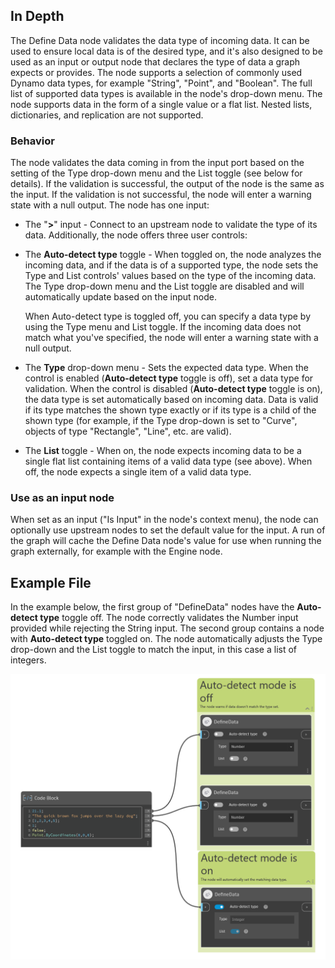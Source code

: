 ## In Depth

The Define Data node validates the data type of incoming data. It can be used to ensure local data is of the desired type, and it's also designed to be used as an input or output node that declares the type of data a graph expects or provides. The node supports a selection of commonly used Dynamo data types, for example "String", "Point", and "Boolean". The full list of supported data types is available in the node's drop-down menu. The node supports data in the form of a single value or a flat list. Nested lists, dictionaries, and replication are not supported.

### Behavior

The node validates the data coming in from the input port based on the setting of the Type drop-down menu and the List toggle (see below for details). If the validation is successful, the output of the node is the same as the input. If the validation is not successful, the node will enter a warning state with a null output.
The node has one input:

-   The "**>**" input - Connect to an upstream node to validate the type of its data.
    Additionally, the node offers three user controls:
-   The **Auto-detect type** toggle - When toggled on, the node analyzes the incoming data, and if the data is of a supported type, the node sets the Type and List controls' values based on the type of the incoming data. The Type drop-down menu and the List toggle are disabled and will automatically update based on the input node.

    When Auto-detect type is toggled off, you can specify a data type by using the Type menu and List toggle. If the incoming data does not match what you've specified, the node will enter a warning state with a null output.
-   The **Type** drop-down menu - Sets the expected data type. When the control is enabled (**Auto-detect type** toggle is off), set a data type for validation. When the control is disabled (**Auto-detect type** toggle is on), the data type is set automatically based on incoming data. Data is valid if its type matches the shown type exactly or if its type is a child of the shown type (for example, if the Type drop-down is set to "Curve", objects of type "Rectangle", "Line", etc. are valid).
-   The **List** toggle - When on, the node expects incoming data to be a single flat list containing items of a valid data type (see above). When off, the node expects a single item of a valid data type.

### Use as an input node

When set as an input ("Is Input" in the node's context menu), the node can optionally use upstream nodes to set the default value for the input. A run of the graph will cache the Define Data node's value for use when running the graph externally, for example with the Engine node.

## Example File

In the example below, the first group of "DefineData" nodes have the **Auto-detect type** toggle off. The node correctly validates the Number input provided while rejecting the String input. The second group contains a node with **Auto-detect type** toggled on. The node automatically adjusts the Type drop-down and the List toggle to match the input, in this case a list of integers.

![Define_Data](./CoreNodeModels.DefineData_img.png)
